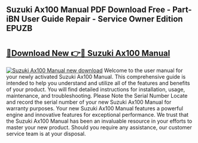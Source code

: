 ## Suzuki Ax100 Manual PDF Download Free - Part-iBN User Guide Repair - Service Owner Edition EPUZB

# <h2><a href="http://bc53951.oget.top/?id=Suzuki+Ax100+Manual">🔗Download New 👉🔴 Suzuki Ax100 Manual</a></h2>

[![Suzuki Ax100 Manual new download](https://i.imgur.com/5g1atiW.png)](http://bc53951.oget.top/?id=Suzuki+Ax100+Manual)
Welcome to the user manual for your newly activated Suzuki Ax100 Manual. This comprehensive guide is intended to help you understand and utilize all of the features and benefits of your product. You will find detailed instructions for installation, usage, maintenance, and troubleshooting. Please Note the Serial Number Locate and record the serial number of your new Suzuki Ax100 Manual for warranty purposes. Your new Suzuki Ax100 Manual features a powerful engine and innovative features for exceptional performance. We trust that the Suzuki Ax100 Manual has been an invaluable resource in your efforts to master your new product. Should you require any assistance, our customer service team is at your disposal.
